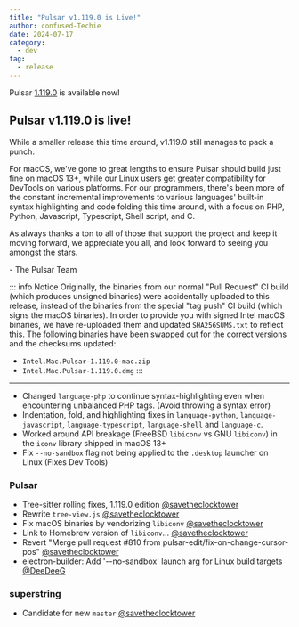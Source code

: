 ```yaml
---
title: "Pulsar v1.119.0 is Live!"
author: confused-Techie
date: 2024-07-17
category:
  - dev
tag:
  - release
---
```


Pulsar [1.119.0](https://github.com/pulsar-edit/pulsar/releases/tag/v1.119.0) is available now!

<!-- more -->

## Pulsar v1.119.0 is live!

While a smaller release this time around, v1.119.0 still manages to pack a punch.

For macOS, we've gone to great lengths to ensure Pulsar should build just fine on macOS 13+, while our Linux users get greater compatibility for DevTools on various platforms. For our programmers, there's been more of the constant incremental improvements to various languages' built-in syntax highlighting and code folding this time around, with a focus on PHP, Python, Javascript, Typescript, Shell script, and C.

As always thanks a ton to all of those that support the project and keep it moving forward, we appreciate you all, and look forward to seeing you amongst the stars.

\- The Pulsar Team

::: info Notice
Originally, the binaries from our normal "Pull Request" CI build (which produces unsigned binaries) were accidentally uploaded to this release, instead of the binaries from the special "tag push" CI build (which signs the macOS binaries).
In order to provide you with signed Intel macOS binaries, we have re-uploaded them and updated `SHA256SUMS.txt` to reflect this.
The following binaries have been swapped out for the correct versions and the checksums updated:

- `Intel.Mac.Pulsar-1.119.0-mac.zip`
- `Intel.Mac.Pulsar-1.119.0.dmg`
  :::

---

- Changed `language-php` to continue syntax-highlighting even when encountering unbalanced PHP tags. (Avoid throwing a syntax error)
- Indentation, fold, and highlighting fixes in `language-python`, `language-javascript`, `language-typescript`, `language-shell` and `language-c`.
- Worked around API breakage (FreeBSD `libiconv` vs GNU `libiconv`) in the `iconv` library shipped in macOS 13+
- Fix `--no-sandbox` flag not being applied to the `.desktop` launcher on Linux (Fixes Dev Tools)

### Pulsar

- Tree-sitter rolling fixes, 1.119.0 edition [@savetheclocktower](https://github.com/pulsar-edit/pulsar/pull/1028)
- Rewrite `tree-view.js` [@savetheclocktower](https://github.com/pulsar-edit/pulsar/pull/1052)
- Fix macOS binaries by vendorizing `libiconv` [@savetheclocktower](https://github.com/pulsar-edit/pulsar/pull/1051)
- Link to Homebrew version of `libiconv`... [@savetheclocktower](https://github.com/pulsar-edit/pulsar/pull/1039)
- Revert "Merge pull request #810 from pulsar-edit/fix-on-change-cursor-pos" [@savetheclocktower](https://github.com/pulsar-edit/pulsar/pull/1035)
- electron-builder: Add '--no-sandbox' launch arg for Linux build targets [@DeeDeeG](https://github.com/pulsar-edit/pulsar/pull/1029)

### superstring

- Candidate for new `master` [@savetheclocktower](https://github.com/pulsar-edit/superstring/pull/15)
